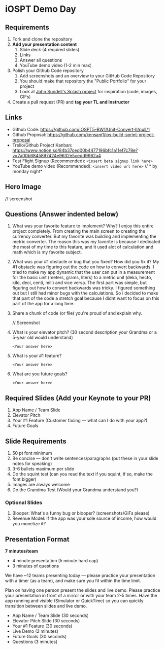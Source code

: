 # iOSPT Demo Day

## Requirements

1. Fork and clone the repository
2. **Add your presentation content**
    1. Slide deck (4 required slides) 
    2. Links
    3. Answer all questions 
    4. YouTube demo video (1-2 min max)
3. Polish your Github Code repository
    1. Add screenshots and an overview to your GitHub Code Repository
    2. You should make that repository the "Public Portfolio" for your project
    3. Look at [John Sundell's Splash project](https://github.com/JohnSundell/Splash) for inspiration (code, images, GIFs)
4. Create a pull request (PR) and **tag your TL and Instructor**

## Links

* Github Code: https://github.com/iOSPT5-BW1/Unit-Convert-II/pull/1
* Github Proposal: https://github.com/kensam1/ios-build-sprint-project-proposal
* Trello/Github Project Kanban: https://www.notion.so/84b37ced00b4477196bfc1a11ef7c78e?v=7a00b6845897424e9632e5cedd9962a4
* Test Flight Signup (Recommended): `<insert beta signup link here>`
* YouTube demo video (Recommended): `<insert video url here>` // * by monday night*

## Hero Image

// screenshot

## Questions (Answer indented below)

1. What was your favorite feature to implement? Why? 
I enjoy this entire project completely. From creating the main screen to creating the currency converter. But my favorite was building and implementing the metric converter. The reason this was my favorite is because I dedicated the most of my time to this feature, and it used alot of calculation and math which is my favorite subject.

2. What was your #1 obstacle or bug that you fixed? How did you fix it?
My #1 obstacle was figuring out the code on how to convert backwards. I tried to make my app dynamic that the user can put in a measurement for the basic unit (meters, grams, liters) to a metric unit (deka, hecto, kilo, deci, centi, mili) and vice versa. The first part was simple, but figuring out how to convert backwards was tricky. I figured something out but I still had minor bugs with the calculations. So i decided to make that part of the code a stretch goal because I didnt want to focus on this part of the app for a long time.
  
3. Share a chunk of code (or file) you're proud of and explain why.

    // Screenshot
  
4. What is your elevator pitch? (30 second description your Grandma or a 5-year old would understand)

    `<Your answer here>`
  
5. What is your #1 feature?

    `<Your answer here>`
  
6. What are you future goals?

    `<Your answer here>`

## Required Slides (Add your Keynote to your PR)

1. App Name / Team Slide
2. Elevator Pitch
3. Your #1 Feature (Customer facing — what can I do with your app?)
4. Future Goals

## Slide Requirements

1. 50 pt font minimum
2. Be concise — don't write sentences/paragraphs (put these in your slide notes for speaking)
3. 3-6 bullets maximum per slide
4. Do the squint test (can you read the text if you squint, if so, make the font bigger)
6. Images are always welcome
7. Do the Grandma Test (Would your Grandma understand you?)

### Optional Slides

1. Blooper: What's a funny bug or blooper? (screenshots/GIFs please)
2. Revenue Model: If the app was your sole source of income, how would you monetize it?

## Presentation Format

**7 minutes/team**

* 4 minute presentation (5 minute hard cap)
* 3 minutes of questions

We have ~12 teams presenting today — please practice your presentation with a timer (as a team), and make sure you fit within the time limit.

Plan on having one person present the slides and live demo. Please practice your presentation in front of a mirror or with your team 2-5 times. Have the app running and visible (Simulator or QuickTime) so you can quickly transition between slides and live demo.

* App Name / Team Slide (30 seconds)
* Elevator Pitch Slide (30 seconds)
* Your #1 Feature (30 seconds)
* Live Demo (2 minutes)
* Future Goals (30 seconds)
* Questions (3 minutes)
